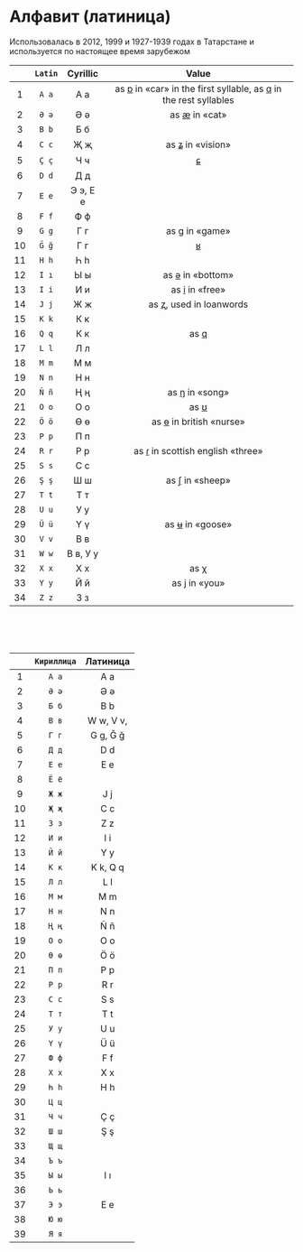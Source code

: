 # Алфавит (латиница)

Использовалась в 2012, 1999 и 1927-1939 годах в Татарстане и используется по настоящее время зарубежом

|    | `Latin` | Cyrillic | Value |
|:--:|:-----:|:--------:|:-----:|
| 1  | `A a` | А а | as [ɒ](https://en.wikipedia.org/wiki/Open_back_rounded_vowel) in «car» in the first syllable, as [ɑ](https://en.wikipedia.org/wiki/Open_back_unrounded_vowel) in the rest syllables |
| 2  | `Ə ə` | Ә ә | as [æ](https://en.wikipedia.org/wiki/Near-open_front_unrounded_vowel) in «cat» |
| 3  | `B b` | Б б |  |
| 4  | `C c` | Җ җ | as [ʑ](https://en.wikipedia.org/wiki/Voiced_alveolo-palatal_fricative) in «vision» |
| 5  | `Ç ç` | Ч ч | [ɕ](https://en.wikipedia.org/wiki/Voiceless_alveolo-palatal_fricative) |
| 6  | `D d` | Д д |  |
| 7  | `E e` | Э э, Е е |  |
| 8  | `F f` | Ф ф |  |
| 9  | `G g` | Г г | as [g](https://en.wikipedia.org/wiki/Voiced_velar_plosive) in «game» |
| 10 | `Ğ ğ` | Г г | [ʁ](https://en.wikipedia.org/wiki/Voiced_uvular_fricative) |
| 11 | `H h` | Һ һ |  |
| 12 | `I ı` | Ы ы | as [ə](https://en.wikipedia.org/wiki/Mid_central_vowel) in «bottom» |
| 13 | `I i` | И и | as [i](https://en.wikipedia.org/wiki/Close_front_unrounded_vowel) in «free» |
| 14 | `J j` | Ж ж | as [ʐ](https://en.wikipedia.org/wiki/Voiced_retroflex_fricative), used in loanwords |
| 15 | `K k` | К к |  |
| 16 | `Q q` | К к | as [q](https://en.wikipedia.org/wiki/Voiceless_uvular_plosive) |
| 17 | `L l` | Л л |  |
| 18 | `M m` | М м |  |
| 19 | `N n` | Н н |  |
| 20 | `Ñ ñ` | Ң ң | as [ŋ](https://en.wikipedia.org/wiki/Voiced_velar_nasal) in «song» |
| 21 | `O o` | О о | as [ʊ](https://en.wikipedia.org/wiki/Near-close_near-back_rounded_vowel) |
| 22 | `Ö ö` | Ө ө | as [ɵ](https://en.wikipedia.org/wiki/Close-mid_central_rounded_vowel) in british «nurse» |
| 23 | `P p` | П п |  |
| 24 | `R r` | Р р | as [ɾ](https://en.wikipedia.org/wiki/Voiced_dental_and_alveolar_taps_and_flaps) in scottish english «three» |
| 25 | `S s` | С с |  |
| 26 | `Ş ş` | Ш ш | as [ʃ](https://en.wikipedia.org/wiki/Voiceless_postalveolar_fricative) in «sheep» |
| 27 | `T t` | Т т |  |
| 28 | `U u` | У у |  |
| 29 | `Ü ü` | Ү ү | as [ʉ](https://en.wikipedia.org/wiki/Close_central_rounded_vowel) in «goose» |
| 30 | `V v` | В в |  |
| 31 | `W w` | В в, У у |  |
| 32 | `X x` | Х х | as [χ](https://en.wikipedia.org/wiki/Voiceless_uvular_fricative) |
| 33 | `Y y` | Й й | as [j](https://en.wikipedia.org/wiki/Voiced_palatal_approximant) in «you» |
| 34 | `Z z` | З з |  |

<br><br><br>

|    | `Кириллица` |	Латиница |
|:--:|:---------:|:---------:|
| 1  | `А а`  | A a |
| 2  | `Ә ә`  | Ə ə |
| 3  | `Б б`  | B b |
| 4  | `В в`  | W w, V v, |
| 5  | `Г г`  | G g, Ğ ğ |
| 6  | `Д д`  | D d |
| 7  | `Е е`  | E e |
| 8  | `Ё ё`  |     |
| 9  | `Ж ж`  | J j |
| 10 | `Җ җ`  | C c |
| 11 | `З з`  | Z z |
| 12 | `И и`  | I i |
| 13 | `Й й`  | Y y |
| 14 | `К к`  | K k, Q q |
| 15 | `Л л`  | L l |
| 16 | `М м`  | M m |
| 17 | `Н н`  | N n |
| 18 | `Ң ң`  | Ñ ñ |
| 19 | `О о`  | O o |
| 20 | `Ө ө`  | Ö ö |
| 21 | `П п`  | P p |
| 22 | `Р р`  | R r |
| 23 | `С с`  | S s |
| 24 | `Т т`  | T t |
| 25 | `У у`  | U u |
| 26 | `Ү ү`  | Ü ü |
| 27 | `Ф ф`  | F f |
| 28 | `Х х`  | X x |
| 29 | `Һ һ`  | H h |
| 30 | `Ц ц`  |     |
| 31 | `Ч ч`  | Ç ç |
| 32 | `Ш ш`  | Ş ş |
| 33 | `Щ щ`  |     |
| 34 | `Ъ ъ`  |     |
| 35 | `Ы ы`  | I ı |
| 36 | `Ь ь`  |     |
| 37 | `Э э`  | E e |
| 38 | `Ю ю`  |     |
| 39 | `Я я`  |     |